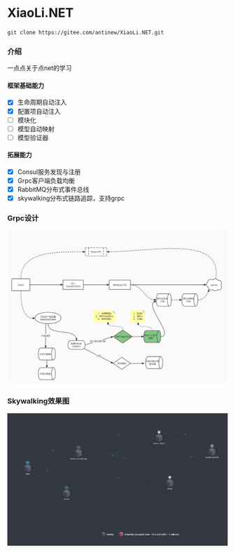 # XiaoLi.NET

```shell
git clone https://gitee.com/antinew/XiaoLi.NET.git
```

### 介绍
一点点关于点net的学习
#### 框架基础能力
- [x] 生命周期自动注入
- [x] 配置项自动注入
- [ ] 模块化
- [ ] 模型自动映射
- [ ] 模型验证器

#### 拓展能力
- [x] Consul服务发现与注册
- [x] Grpc客户端负载均衡
- [x] RabbitMQ分布式事件总线
- [x] skywalking分布式链路追踪，支持grpc

### Grpc设计
![输入图片说明](img/grpc.jpg)

### Skywalking效果图
![输入图片说明](img/skywalking.png)